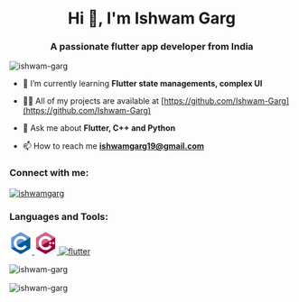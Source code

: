 <h1 align="center">Hi 👋, I'm Ishwam Garg</h1>
<h3 align="center">A passionate flutter app developer from India</h3>

<p align="left"> <img src="https://komarev.com/ghpvc/?username=ishwam-garg&label=Profile%20views&color=0e75b6&style=flat" alt="ishwam-garg" /> </p>

- 🌱 I’m currently learning **Flutter state managements, complex UI**

- 👨‍💻 All of my projects are available at [https://github.com/Ishwam-Garg](https://github.com/Ishwam-Garg)

- 💬 Ask me about **Flutter, C++ and Python**

- 📫 How to reach me **ishwamgarg19@gmail.com**

<h3 align="left">Connect with me:</h3>
<p align="left">
<a href="https://instagram.com/ishwamgarg" target="blank"><img align="center" src="https://raw.githubusercontent.com/rahuldkjain/github-profile-readme-generator/master/src/images/icons/Social/instagram.svg" alt="ishwamgarg" height="30" width="40" /></a>
</p>

<h3 align="left">Languages and Tools:</h3>
<p align="left"> <a href="https://www.cprogramming.com/" target="_blank"> <img src="https://raw.githubusercontent.com/devicons/devicon/master/icons/c/c-original.svg" alt="c" width="40" height="40"/> </a> <a href="https://www.w3schools.com/cpp/" target="_blank"> <img src="https://raw.githubusercontent.com/devicons/devicon/master/icons/cplusplus/cplusplus-original.svg" alt="cplusplus" width="40" height="40"/> </a> <a href="https://flutter.dev" target="_blank"> <img src="https://www.vectorlogo.zone/logos/flutterio/flutterio-icon.svg" alt="flutter" width="40" height="40"/> </a> </p>

<p><img align="center" src="https://github-readme-stats.vercel.app/api/top-langs?username=ishwam-garg&show_icons=true&locale=en&layout=compact" alt="ishwam-garg" /></p>

<p><img align="center" src="https://github-readme-streak-stats.herokuapp.com/?user=ishwam-garg&" alt="ishwam-garg" /></p>
